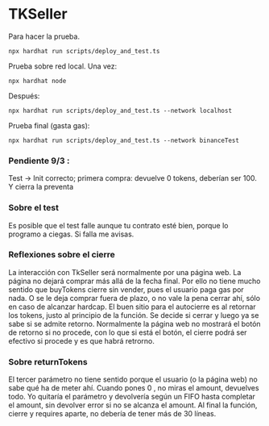 # TKSeller

Para hacer la prueba.
```
npx hardhat run scripts/deploy_and_test.ts
```
Prueba sobre red local. Una vez:
```
npx hardhat node
```
Después:
```
npx hardhat run scripts/deploy_and_test.ts --network localhost
```
Prueba final (gasta gas):

```
npx hardhat run scripts/deploy_and_test.ts --network binanceTest
```

### Pendiente 9/3 :
Test -> Init correcto; primera compra: devuelve 0 tokens, deberían ser 100. Y cierra la preventa

### Sobre el test
Es posible que el test falle aunque tu contrato esté bien, porque lo programo a ciegas. Si falla me avisas.

### Reflexiones sobre el cierre
La interacción con TkSeller será normalmente por una página web. La página no dejará comprar más allá de la fecha final. Por ello no tiene mucho sentido que buyTokens cierre sin vender, pues el usuario paga gas por nada. O se le deja comprar fuera de plazo, o no vale la pena cerrar ahí, sólo en caso de alcanzar hardcap.
El buen sitio para el autocierre es al retornar los tokens, justo al principio de la función. Se decide si cerrar y luego ya se sabe si se admite retorno. Normalmente la página web no mostrará el botón de retorno si no procede, con lo que si está el botón, el cierre podrá ser efectivo si procede y es que habrá retrorno.

### Sobre returnTokens
El tercer parámetro no tiene sentido porque el usuario (o la página web) no sabe qué ha de meter ahí.
Cuando pones 0 , no miras el amount, devuelves todo. 
Yo quitaría el parámetro y devolvería según un FIFO hasta completar el amount, sin devolver error si no se alcanza el amount. Al final la función, cierre y requires aparte, no debería de tener más de 30 líneas.
